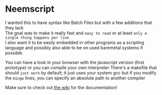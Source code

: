 # Neemscript
I wanted this to have syntax like Batch Files but with a few additions that they lack  
The goal was to make it really fast and `easy to read` or at least `only a single thing happens per line`  
I also want it to be easily embedded in other programs as a scripting language and possibly also able to be on used baremetal systems if possible

You can have a look in your browser with the javascript version (first prototype) or you can compile your own interpreter
There's a makefile that should `just work` by default; it just uses your system gcc but if you modify the `mingw` lines, you can specify an absolute path to another compiler  

Make sure to check out [the wiki](https://github.com/505e06b2/neemscript/wiki) for the documentation!